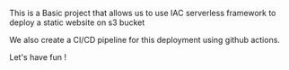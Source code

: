 This is a Basic project that allows us to use IAC serverless framework to deploy a static website on s3 bucket

We also create a CI/CD pipeline for this deployment using github actions.


Let's have fun !
